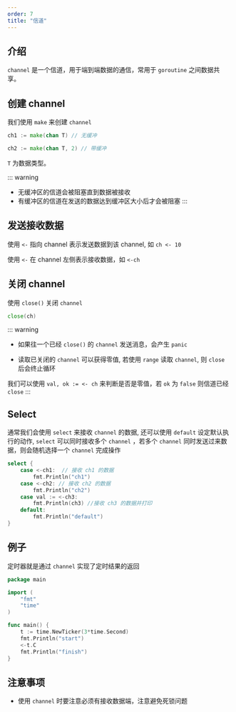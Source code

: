 ```yaml
---
order: 7
title: "信道"
---
```


## 介绍

`channel` 是一个信道，用于端到端数据的通信，常用于 `goroutine`  之间数据共享。

## 创建 channel

我们使用 `make` 来创建 `channel`

```go
ch1 := make(chan T) // 无缓冲

ch2 := make(chan T, 2) // 带缓冲
```

`T` 为数据类型。

::: warning
- 无缓冲区的信道会被阻塞直到数据被接收
- 有缓冲区的信道在发送的数据达到缓冲区大小后才会被阻塞
:::

## 发送接收数据

使用 `<-` 指向 channel 表示发送数据到该 channel, 如 `ch <- 10`

使用 `<-` 在 channel 左侧表示接收数据，如 `<-ch`

## 关闭 channel

使用 `close()` 关闭 `channel`

```go
close(ch)
```

::: warning
- 如果往一个已经 `close()` 的 `channel` 发送消息，会产生 `panic`

- 读取已关闭的 `channel` 可以获得零值, 若使用 `range` 读取 `channel`, 则 `close` 后会终止循环

我们可以使用 `val, ok := <- ch` 来判断是否是零值，若 `ok` 为 `false` 则信道已经 `close`
:::


## Select

通常我们会使用 `select` 来接收 `channel` 的数据, 还可以使用 `default` 设定默认执行的动作, `select` 可以同时接收多个 `channel` ，若多个 `channel` 同时发送过来数据，则会随机选择一个 `channel` 完成操作

```go
select {
    case <-ch1:  // 接收 ch1 的数据
        fmt.Println("ch1")  
    case <-ch2: // 接收 ch2 的数据
        fmt.Println("ch2")
    case val := <-ch3:
        fmt.Println(ch3) //接收 ch3 的数据并打印
    default:
        fmt.Println("default")
}
```

## 例子

定时器就是通过 `channel` 实现了定时结果的返回

```go
package main

import (
	"fmt"
	"time"
)

func main() {
	t := time.NewTicker(3*time.Second)
	fmt.Println("start")
	<-t.C
	fmt.Println("finish")
}

```

## 注意事项

- 使用 `channel` 时要注意必须有接收数据端，注意避免死锁问题
